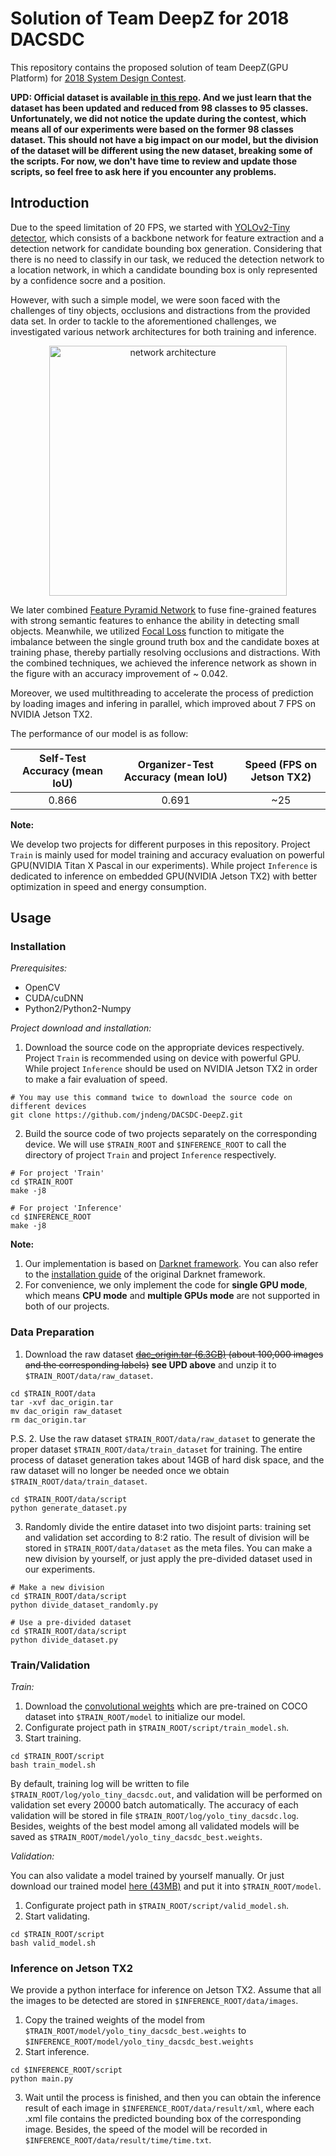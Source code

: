 # Solution of Team DeepZ for 2018 DACSDC

This repository contains the proposed solution of team DeepZ(GPU Platform) for [2018 System Design Contest](https://dac.com/content/2018-system-design-contest).

**UPD: Official dataset is available [in this repo](https://github.com/xyzxinyizhang/2018-DAC-System-Design-Contest).
And we just learn that the dataset has been updated and reduced from 98 classes to 95 classes. Unfortunately, we did not notice the update during the contest, which means all of our experiments were based on the former 98 classes dataset. This should not have a big impact on our model, but the division of the dataset will be different using the new dataset, breaking some of the scripts. For now, we don't have time to review and update those scripts, so feel free to ask here if you encounter any problems.**

## Introduction
Due to the speed limitation of 20 FPS, we started with [YOLOv2-Tiny detector](https://pjreddie.com/darknet/yolov2/), which consists of a backbone network for feature extraction and a detection network for candidate bounding box generation. Considering that there is no need to classify in our task, we reduced the detection network to a location network, in which a candidate bounding box is only represented by a confidence socre and a position.

However, with such a simple model, we were soon faced with the challenges of tiny objects, occlusions and distractions from the provided data set. In order to tackle to the aforementioned challenges, we investigated various network architectures for both training and inference. 

<p align="center">
<img src="https://raw.githubusercontent.com/jndeng/DACSDC-DeepZ/master/Train/cfg/architecture.png" alt="network architecture" width="380px" height="400px">
</p>

We later combined [Feature Pyramid Network](https://arxiv.org/abs/1612.03144v2) to fuse fine-grained features with strong semantic features to enhance the ability in detecting small objects. Meanwhile, we utilized [Focal Loss](https://arxiv.org/abs/1708.02002) function to mitigate the imbalance between the single ground truth box and the candidate boxes at training phase, thereby partially resolving occlusions and distractions. With the combined techniques, we achieved the inference network as shown in the figure with an accuracy improvement of ~ 0.042. 

Moreover, we used multithreading to accelerate the process of prediction by loading images and infering in parallel, which improved about 7 FPS on NVIDIA Jetson TX2.


The performance of our model is as follow:

| Self-Test Accuracy (mean IoU) | Organizer-Test Accuracy (mean IoU) | Speed (FPS on Jetson TX2)
|:-----:|:-----:|:-----:|
| 0.866 | 0.691 | ~25 |

**Note:**  

We develop two projects for different purposes in this repository. Project `Train` is mainly used for model training and accuracy evaluation on powerful GPU(NVIDIA Titan X Pascal in our experiments). While project `Inference` is dedicated to inference on embedded GPU(NVIDIA Jetson TX2) with better optimization in speed and energy consumption.


## Usage

### Installation

*Prerequisites:*
 * OpenCV
 * CUDA/cuDNN
 * Python2/Python2-Numpy

*Project download and installation:*
1. Download the source code on the appropriate devices respectively. Project `Train` is recommended using on device with powerful GPU. While project `Inference` should be used on NVIDIA Jetson TX2 in order to make a fair evaluation of speed.
```Shell
# You may use this command twice to download the source code on different devices
git clone https://github.com/jndeng/DACSDC-DeepZ.git
```
2. Build the source code of two projects separately on the corresponding device. We will use `$TRAIN_ROOT` and `$INFERENCE_ROOT` to call the directory of project `Train` and project `Inference` respectively.
```Shell
# For project 'Train'
cd $TRAIN_ROOT
make -j8
```
```Shell
# For project 'Inference'
cd $INFERENCE_ROOT
make -j8
```

**Note:**
1. Our implementation is based on [Darknet framework](https://pjreddie.com/darknet/). You can also refer to the [installation guide](https://pjreddie.com/darknet/install/) of the original Darknet framework.
2. For convenience, we only implement the code for **single GPU mode**, which means **CPU mode** and **multiple GPUs mode** are not supported in both of our projects.


### Data Preparation
1. Download the raw dataset ~~[dac_origin.tar (6.3GB)]() (about 100,000 images and the corresponding labels)~~ **see UPD above** and unzip it to `$TRAIN_ROOT/data/raw_dataset`.
```Shell
cd $TRAIN_ROOT/data
tar -xvf dac_origin.tar
mv dac_origin raw_dataset
rm dac_origin.tar
```
P.S. 
2. Use the raw dataset `$TRAIN_ROOT/data/raw_dataset` to generate the proper dataset `$TRAIN_ROOT/data/train_dataset` for training. The entire process of dataset generation takes about 14GB of hard disk space, and the raw dataset will no longer be needed once we obtain `$TRAIN_ROOT/data/train_dataset`.
```Shell
cd $TRAIN_ROOT/data/script
python generate_dataset.py
```
3. Randomly divide the entire dataset into two disjoint parts: training set and validation set according to 8:2 ratio. The result of division will be stored in `$TRAIN_ROOT/data/dataset` as the meta files. You can make a new division by yourself, or just apply the pre-divided dataset used in our experiments.
```Shell
# Make a new division
cd $TRAIN_ROOT/data/script
python divide_dataset_randomly.py
```
```Shell
# Use a pre-divided dataset
cd $TRAIN_ROOT/data/script
python divide_dataset.py
```

### Train/Validation
*Train:*
1. Download the [convolutional weights](https://drive.google.com/open?id=1wlJtQKObDzTsxAUVh33zI-Pzr07N5ZoX) which are pre-trained on COCO dataset into `$TRAIN_ROOT/model` to initialize our model.
2. Configurate project path in `$TRAIN_ROOT/script/train_model.sh`.
3. Start training.
```Shell
cd $TRAIN_ROOT/script
bash train_model.sh
```

By default, training log will be written to file `$TRAIN_ROOT/log/yolo_tiny_dacsdc.out`, and validation will be performed on validation set every 20000 batch automatically. The accuracy of each validation will be stored in file `$TRAIN_ROOT/log/yolo_tiny_dacsdc.log`. Besides, weights of the best model among all validated models will be saved as `$TRAIN_ROOT/model/yolo_tiny_dacsdc_best.weights`.


*Validation:*

You can also validate a model trained by yourself manually. Or just download our trained model [here (43MB)](https://drive.google.com/open?id=1wlJtQKObDzTsxAUVh33zI-Pzr07N5ZoX) and put it into `$TRAIN_ROOT/model`.
1. Configurate project path in `$TRAIN_ROOT/script/valid_model.sh`.
2. Start validating.
```Shell
cd $TRAIN_ROOT/script
bash valid_model.sh
```

### Inference on Jetson TX2
We provide a python interface for inference on Jetson TX2. Assume that all the images to be detected are stored in `$INFERENCE_ROOT/data/images`. 
1. Copy the trained weights of the model from  `$TRAIN_ROOT/model/yolo_tiny_dacsdc_best.weights` to `$INFERENCE_ROOT/model/yolo_tiny_dacsdc_best.weights`
2. Start inference. 
```Shell
cd $INFERENCE_ROOT/script
python main.py
```
3. Wait until the process is finished, and then you can obtain the inference result of each image in `$INFERENCE_ROOT/data/result/xml`, where each .xml file contains the predicted bounding box of the corresponding image. Besides, the speed of the model will be recorded in `$INFERENCE_ROOT/data/result/time/time.txt`.

